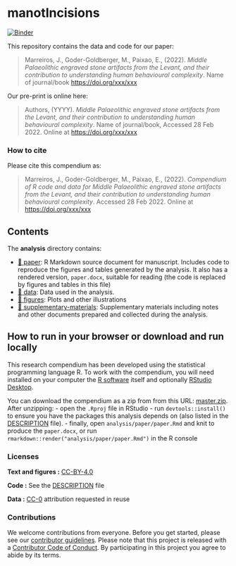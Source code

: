 
<!-- README.md is generated from README.Rmd. Please edit that file -->

# manotIncisions

[![Binder](https://mybinder.org/badge_logo.svg)](https://mybinder.org/v2/gh/jmmarreiros/manotIncisions/master?urlpath=rstudio)

This repository contains the data and code for our paper:

> Marreiros, J., Goder-Goldberger, M., Paixao, E., (2022). *Middle
> Palaeolithic engraved stone artifacts from the Levant, and their
> contribution to understanding human behavioural complexity*. Name of
> journal/book <https://doi.org/xxx/xxx>

Our pre-print is online here:

> Authors, (YYYY). *Middle Palaeolithic engraved stone artifacts from
> the Levant, and their contribution to understanding human behavioural
> complexity*. Name of journal/book, Accessed 28 Feb 2022. Online at
> <https://doi.org/xxx/xxx>

### How to cite

Please cite this compendium as:

> Marreiros, J., Goder-Goldberger, M., Paixao, E., (2022). *Compendium
> of R code and data for Middle Palaeolithic engraved stone artifacts
> from the Levant, and their contribution to understanding human
> behavioural complexity*. Accessed 28 Feb 2022. Online at
> <https://doi.org/xxx/xxx>

## Contents

The **analysis** directory contains:

-   [:file_folder: paper](/analysis/paper): R Markdown source document
    for manuscript. Includes code to reproduce the figures and tables
    generated by the analysis. It also has a rendered version,
    `paper.docx`, suitable for reading (the code is replaced by figures
    and tables in this file)
-   [:file_folder: data](/analysis/data): Data used in the analysis.
-   [:file_folder: figures](/analysis/figures): Plots and other
    illustrations
-   [:file_folder:
    supplementary-materials](/analysis/supplementary-materials):
    Supplementary materials including notes and other documents prepared
    and collected during the analysis.

## How to run in your browser or download and run locally

This research compendium has been developed using the statistical
programming language R. To work with the compendium, you will need
installed on your computer the [R
software](https://cloud.r-project.org/) itself and optionally [RStudio
Desktop](https://rstudio.com/products/rstudio/download/).

You can download the compendium as a zip from from this URL:
[master.zip](/archive/master.zip). After unzipping: - open the `.Rproj`
file in RStudio - run `devtools::install()` to ensure you have the
packages this analysis depends on (also listed in the
[DESCRIPTION](/DESCRIPTION) file). - finally, open
`analysis/paper/paper.Rmd` and knit to produce the `paper.docx`, or run
`rmarkdown::render("analysis/paper/paper.Rmd")` in the R console

### Licenses

**Text and figures :**
[CC-BY-4.0](http://creativecommons.org/licenses/by/4.0/)

**Code :** See the [DESCRIPTION](DESCRIPTION) file

**Data :** [CC-0](http://creativecommons.org/publicdomain/zero/1.0/)
attribution requested in reuse

### Contributions

We welcome contributions from everyone. Before you get started, please
see our [contributor guidelines](CONTRIBUTING.md). Please note that this
project is released with a [Contributor Code of Conduct](CONDUCT.md). By
participating in this project you agree to abide by its terms.
